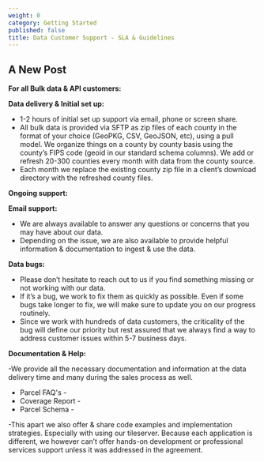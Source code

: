 ```yaml
---
weight: 0
category: Getting Started
published: false
title: Data Customer Support - SLA & Guidelines
---
```

## A New Post

**For all Bulk data & API customers:**

**Data delivery & Initial set up:**

- 1-2 hours of initial set up support via email, phone or screen share.
- All bulk data is provided via SFTP as zip files of each county in the format of your choice (GeoPKG, CSV, GeoJSON, etc), using a pull model. We organize things on a county by county basis using the county’s FIPS code (geoid in our standard schema columns). We add or refresh 20-300 counties every month with data from the county source.
- Each month we replace the existing county zip file in a client’s download directory with the refreshed county files.


**Ongoing support:**

**Email support:**

- We are always available to answer any questions or concerns that you may have about our data.
- Depending on the issue, we are also available to provide helpful information & documentation to ingest & use the data.


**Data bugs:**

- Please don’t hesitate to reach out to us if you find something missing or not working with our data. 
- If it’s a bug, we work to fix them as quickly as possible. Even if some bugs take longer to fix, we will make sure to update you on our progress routinely.
- Since we work with hundreds of data customers, the criticality of the bug will define our priority but rest assured that we always find a way to address customer issues within 5-7 business days.

**Documentation & Help:**

-We provide all the necessary documentation and information at the data delivery time and many during the sales process as well.
- Parcel FAQ's - 
- Coverage Report - 
- Parcel Schema -  

-This apart we also offer & share code examples and implementation strategies. Especially with using our tileserver.  Because each application is different, we however can’t offer hands-on development or professional services support unless it was addressed in the agreement.
